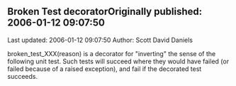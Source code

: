 ## Broken Test decoratorOriginally published: 2006-01-12 09:07:50 
Last updated: 2006-01-12 09:07:50 
Author: Scott David Daniels 
 
broken_test_XXX(reason) is a decorator for "inverting" the sense of the following unit test.  Such tests will succeed where they would have failed (or failed because of a raised exception), and fail if the decorated test succeeds.